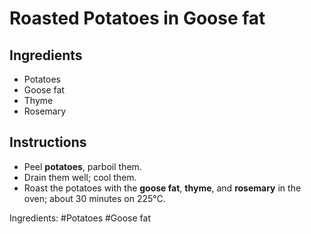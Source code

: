 # Roasted Potatoes in Goose fat

## Ingredients

* Potatoes
* Goose fat
* Thyme
* Rosemary

## Instructions

* Peel **potatoes**, parboil them.
* Drain them well; cool them.
* Roast the potatoes with the **goose fat**, **thyme**, 
  and **rosemary** in the oven; about 30 minutes on 225&deg;C.


Ingredients: #Potatoes #Goose fat
